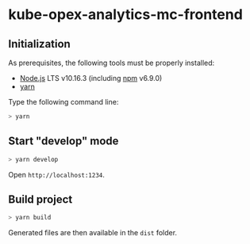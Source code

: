 # kube-opex-analytics-mc-frontend

## Initialization

As prerequisites, the following tools must be properly installed:

- [Node.js](https://nodejs.org/en/download/) LTS v10.16.3 (including [npm](https://www.npmjs.com/) v6.9.0)
- [yarn](https://yarnpkg.com/lang/en/)

Type the following command line:

```sh
> yarn

```

## Start "develop" mode

```sh
> yarn develop

```

Open `http://localhost:1234`.

## Build project

```sh
> yarn build

```

Generated files are then available in the `dist` folder.
